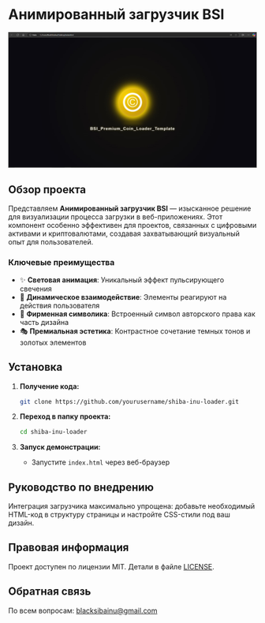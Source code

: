 # Анимированный загрузчик BSI

![Визуализация загрузчика BSI](bsiploader.png)

## Обзор проекта

Представляем **Анимированный загрузчик BSI** — изысканное решение для визуализации процесса загрузки в веб-приложениях. Этот компонент особенно эффективен для проектов, связанных с цифровыми активами и криптовалютами, создавая захватывающий визуальный опыт для пользователей.

### Ключевые преимущества

- ✨ **Световая анимация**: Уникальный эффект пульсирующего свечения
- 🔄 **Динамическое взаимодействие**: Элементы реагируют на действия пользователя
- 💫 **Фирменная символика**: Встроенный символ авторского права как часть дизайна
- 🎭 **Премиальная эстетика**: Контрастное сочетание темных тонов и золотых элементов

## Установка

1. **Получение кода:**
   ```bash
   git clone https://github.com/yourusername/shiba-inu-loader.git
   ```

2. **Переход в папку проекта:**
   ```bash
   cd shiba-inu-loader
   ```

3. **Запуск демонстрации:**
   - Запустите `index.html` через веб-браузер

## Руководство по внедрению

Интеграция загрузчика максимально упрощена: добавьте необходимый HTML-код в структуру страницы и настройте CSS-стили под ваш дизайн.

## Правовая информация

Проект доступен по лицензии MIT. Детали в файле [LICENSE](LICENSE).

## Обратная связь

По всем вопросам: [blacksibainu@gmail.com](blacksibainu@gmail.com)

